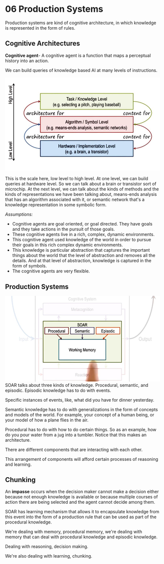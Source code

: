 # 06 Production Systems
Production systems are kind of cognitive architecture, in which knowledge is represented in the form of rules.

## Cognitive Architectures
**Cognitive agent**- A cognitive agent is a function that maps a perceptual history into an action.

We can build queries of knowledge based AI at many levels of instructions.

![Cognitive levels](Lecture_Screenshots/06_02.JPG)

This is the scale here, low level to high level. At one level, we can build queries at hardware level. So we can talk about a brain or transistor sort of microchip. At the next level, we can talk about the kinds of methods and the kinds of representations we have been talking about, means-ends analysis that has an algorithm associated with it, or semantic network that's a knowledge representation in some symbolic form.

*Assumptions:*
* Cognitive agents are goal oriented, or goal directed. They have goals and they take actions in the pursuit of those goals.
*  These cognitive agents live in a rich, complex, dynamic environments. 
* This cognitive agent used knowledge of the world in order to pursue their goals in this rich complex dynamic environments. 
* This knowledge is particular abstraction that captures the important things about the world that the level of abstraction and removes all the details. And at that level of abstraction, knowledge is captured in the form of symbols.
* The cognitive agents are very flexible.
## Production Systems
![SOAR](Lecture_Screenshots/06_03.JPG)
SOAR talks about three kinds of knowledge. Procedural, semantic, and episodic. Episodic knowledge has to do with events.

Specific instances of events, like, what did you have for dinner yesterday.

Semantic knowledge has to do with generalizations in the form of concepts and models of the world. For example, your concept of a human being, or your model of how a plane flies in the air.

Procedural has to do with how to do certain things. So as an example, how do you pour water from a jug into a tumbler. Notice that this makes an architecture.

There are different components that are interacting with each other.

This arrangement of components will afford certain processes of reasoning and learning.

## Chunking
An **impasse** occurs when the decision maker cannot make a decision either because not enough knowledge is available or because multiple courses of action there are being selected and the agent cannot decide among them.

SOAR has learning mechanism that allows it to encapsulate knowledge from this event into the form of a production rule that can be used as part of the procedural knowledge.

We're dealing with memory, procedural memory, we're dealing with memory that can deal with procedural knowledge and episodic knowledge.

Dealing with reasoning, decision making.

We're also dealing with learning, chunking.
